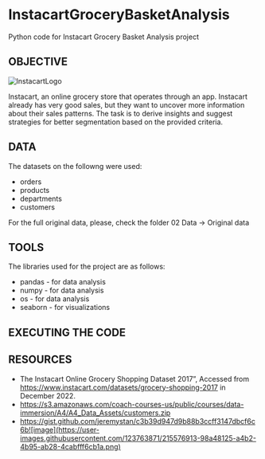 # InstacartGroceryBasketAnalysis
Python code for Instacart Grocery Basket Analysis project

## OBJECTIVE

![InstacartLogo](https://user-images.githubusercontent.com/123763871/215571598-9b5b28c1-7df9-4341-9c1b-4a062ff00690.png)


Instacart, an online grocery store that operates through an app. Instacart already has very good sales, but they want to uncover more information about their sales patterns. The task is to derive insights and suggest strategies for better segmentation based on the provided criteria.


## DATA

The datasets on the followng were used:

- orders
- products
- departments
- customers

For the full original data, please, check the folder 02 Data -> Original data


## TOOLS

The libraries used for the project are as follows:

- pandas - for data analysis
- numpy - for data analysis
- os - for data analysis
- seaborn - for visualizations


## EXECUTING THE CODE



## RESOURCES

- The Instacart Online Grocery Shopping Dataset 2017”, Accessed from https://www.instacart.com/datasets/grocery-shopping-2017 in December 2022.
- https://s3.amazonaws.com/coach-courses-us/public/courses/data-immersion/A4/A4_Data_Assets/customers.zip
- https://gist.github.com/jeremystan/c3b39d947d9b88b3ccff3147dbcf6c6b![image](https://user-images.githubusercontent.com/123763871/215576913-98a48125-a4b2-4b95-ab28-4cabfff6cb1a.png)
